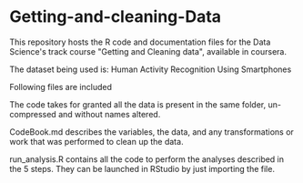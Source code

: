 # Getting-and-cleaning-Data
This repository hosts the R code and documentation files for the Data Science's track course "Getting and Cleaning data", available in coursera.

The dataset being used is: Human Activity Recognition Using Smartphones

Following files are included

The code takes for granted all the data is present in the same folder, un-compressed and without names altered.

CodeBook.md describes the variables, the data, and any transformations or work that was performed to clean up the data.

run_analysis.R contains all the code to perform the analyses described in the 5 steps. They can be launched in RStudio by just importing the file.

